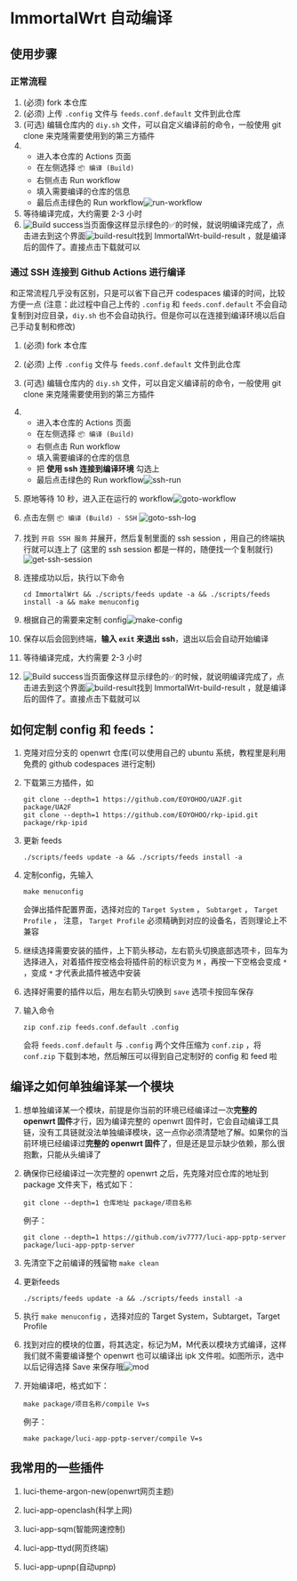 # ImmortalWrt 自动编译

## 使用步骤

### 正常流程

1. (必须) fork 本仓库
2. (必须) 上传 `.config` 文件与 `feeds.conf.default` 文件到此仓库
3. (可选) 编辑仓库内的 `diy.sh` 文件，可以自定义编译前的命令，一般使用 git clone 来克隆需要使用到的第三方插件
4. - 进入本仓库的 Actions 页面
   - 在左侧选择 `📦 编译 (Build)`
   - 右侧点击 Run workflow
   - 填入需要编译的仓库的信息
   - 最后点击绿色的 Run workflow![run-workflow](img/run-workflow.png)
5. 等待编译完成，大约需要 2-3 小时
6. ![Build success](img/build-success.png)当页面像这样显示绿色的✅的时候，就说明编译完成了，点击进去到这个界面![build-result](img/build-result.png)找到 ImmortalWrt-build-result ，就是编译后的固件了。直接点击下载就可以

### 通过 SSH 连接到 Github Actions 进行编译

和正常流程几乎没有区别，只是可以省下自己开 codespaces 编译的时间，比较方便一点 (注意：此过程中自己上传的 `.config` 和 `feeds.conf.default` 不会自动复制到对应目录，`diy.sh` 也不会自动执行。但是你可以在连接到编译环境以后自己手动复制和修改)

1. (必须) fork 本仓库

2. (必须) 上传 `.config` 文件与 `feeds.conf.default` 文件到此仓库

3. (可选) 编辑仓库内的 `diy.sh` 文件，可以自定义编译前的命令，一般使用 git clone 来克隆需要使用到的第三方插件

4. - 进入本仓库的 Actions 页面
   - 在左侧选择 `📦 编译 (Build)`
   - 右侧点击 Run workflow
   - 填入需要编译的仓库的信息
   - 把 **使用 ssh 连接到编译环境** 勾选上
   - 最后点击绿色的 Run workflow![ssh-run](img/ssh-run.png)

5. 原地等待 10 秒，进入正在运行的 workflow![goto-workflow](img/goto-workflow.png)

6. 点击左侧 `📦 编译 (Build) - SSH` ![goto-ssh-log](img/goto-ssh-log.png)

7. 找到 `开启 SSH 服务` 并展开，然后复制里面的 ssh session ，用自己的终端执行就可以连上了 (这里的 ssh session 都是一样的，随便找一个复制就行)![get-ssh-session](img/get-ssh-session.png)

8. 连接成功以后，执行以下命令

   ```shell
   cd ImmortalWrt && ./scripts/feeds update -a && ./scripts/feeds install -a && make menuconfig
   ```

9. 根据自己的需要来定制 config![make-config](img/make-config.png)

10. 保存以后会回到终端，**输入 `exit`  来退出 ssh**，退出以后会自动开始编译

11. 等待编译完成，大约需要 2-3 小时

12. ![Build success](img/build-success.png)当页面像这样显示绿色的✅的时候，就说明编译完成了，点击进去到这个界面![build-result](img/build-result.png)找到 ImmortalWrt-build-result ，就是编译后的固件了。直接点击下载就可以

## 如何定制 config 和 feeds：

1. 克隆对应分支的 openwrt 仓库(可以使用自己的 ubuntu 系统，教程里是利用免费的 github codespaces 进行定制)

2. 下载第三方插件，如
   ```shell
   git clone --depth=1 https://github.com/EOYOHOO/UA2F.git package/UA2F
   git clone --depth=1 https://github.com/EOYOHOO/rkp-ipid.git package/rkp-ipid
   ```

3. 更新 feeds
   ```shell
   ./scripts/feeds update -a && ./scripts/feeds install -a
   ```

4. 定制config，先输入
   ```shell
   make menuconfig
   ```
   会弹出插件配置界面，选择对应的 `Target System` ， `Subtarget` ， `Target Profile` ， 注意， `Target Profile` 必须精确到对应的设备名，否则理论上不兼容

5. 继续选择需要安装的插件，上下箭头移动，左右箭头切换底部选项卡，回车为选择进入，对着插件按空格会将插件前的标识变为 `M` ，再按一下空格会变成 `*` ，变成 `*` 才代表此插件被选中安装

6. 选择好需要的插件以后，用左右箭头切换到 `save` 选项卡按回车保存

7. 输入命令
   ```shell
   zip conf.zip feeds.conf.default .config
   ```
   会将 `feeds.conf.default` 与 `.config` 两个文件压缩为 `conf.zip` ，将 `conf.zip` 下载到本地，然后解压可以得到自己定制好的 config 和 feed 啦

## 编译之如何单独编译某一个模块

1. 想单独编译某一个模块，前提是你当前的环境已经编译过一次**完整的 openwrt 固件**才行，因为编译完整的 openwrt 固件时，它会自动编译工具链，没有工具链就没法单独编译模块，这一点你必须清楚地了解。如果你的当前环境已经编译过**完整的 openwrt 固件**了，但是还是显示缺少依赖，那么很抱歉，只能从头编译了

2. 确保你已经编译过一次完整的 openwrt 之后，先克隆对应仓库的地址到 package 文件夹下，格式如下：
   ```shell
   git clone --depth=1 仓库地址 package/项目名称
   ```

   例子：
   ```shell
   git clone --depth=1 https://github.com/iv7777/luci-app-pptp-server package/luci-app-pptp-server
   ```

3. 先清空下之前编译的残留物 `make clean`

4. 更新feeds
   ```shell
   ./scripts/feeds update -a && ./scripts/feeds install -a
   ```

5. 执行 `make menuconfig` ，选择对应的 Target System，Subtarget，Target Profile

6. 找到对应的模块的位置，将其选定，标记为M，M代表以模块方式编译，这样我们就不需要编译整个 openwrt 也可以编译出 ipk 文件啦。如图所示，选中以后记得选择 Save 来保存哦![mod](img/mod.jpg)

7. 开始编译吧，格式如下：
    ```shell
    make package/项目名称/compile V=s
    ```

   例子：
   ```shell
   make package/luci-app-pptp-server/compile V=s
   ```

## 我常用的一些插件

1. luci-theme-argon-new(openwrt网页主题)

2. luci-app-openclash(科学上网)

3. luci-app-sqm(智能网速控制)

4. luci-app-ttyd(网页终端)

5. luci-app-upnp(自动upnp)

[//]: # (Kernel Modules->Other modules->kmod-rkp-ipid)

[//]: # (Kernel Modules->Netfilter Extensions->kmod-ipt-u32)

[//]: # (Network->Routing and Redirection->ua2f)

[//]: # (Network->SSH->openssh-sftp-server)

[//]: # (Network->Firewall->iptables-mod-filter)

[//]: # (Network->Firewall->iptables-mod-u32)

[//]: # (Luci->Theme->luci-theme-argon-new)

[//]: # (Luci->Applications->luci-app-openclash)

[//]: # (Luci->Applications->luci-app-ttyd)

[//]: # (Luci->Applications->luci-app-upnp)

[//]: # (记得最后搜索 Netfilter Extensions 加上 CONFIG_NETFILTER_NETLINK_GLUE_CT=y)
